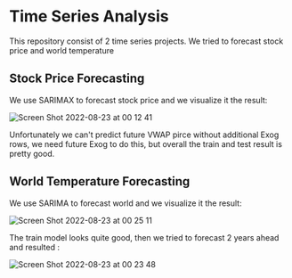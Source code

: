 # Time Series Analysis
This repository consist of 2 time series projects. We tried to forecast stock price and world temperature

## Stock Price Forecasting
We use SARIMAX to forecast stock price and we visualize it the result:

![Screen Shot 2022-08-23 at 00 12 41](https://user-images.githubusercontent.com/106853320/185980862-eead7da5-1d05-47a8-8a42-fe4cb09024c7.png)

Unfortunately we can't predict future VWAP pirce without additional Exog rows, we need future Exog to do this, but overall the train and test result is pretty good.

## World Temperature Forecasting
We use SARIMA to forecast world  and we visualize it the result:

![Screen Shot 2022-08-23 at 00 25 11](https://user-images.githubusercontent.com/106853320/185982393-f3160e1c-0d8b-4b04-8dbf-bfef4a8940ef.png)

The train model looks quite good, then we tried to forecast 2 years ahead and resulted :

![Screen Shot 2022-08-23 at 00 23 48](https://user-images.githubusercontent.com/106853320/185983084-83557e68-4b8c-4875-863d-d310ab0dba1d.png)

